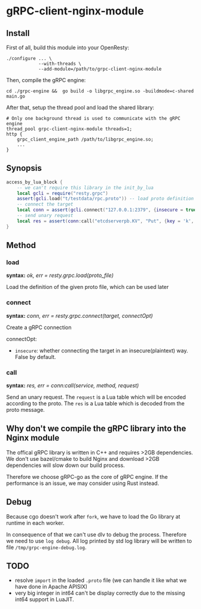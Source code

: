 # gRPC-client-nginx-module

## Install

First of all, build this module into your OpenResty:

```shell
./configure ... \
            --with-threads \
            --add-module=/path/to/grpc-client-nginx-module
```

Then, compile the gRPC engine:

```shell
cd ./grpc-engine &&  go build -o libgrpc_engine.so -buildmode=c-shared main.go
```

After that, setup the thread pool and load the shared library:

```nginx
# Only one background thread is used to communicate with the gRPC engine
thread_pool grpc-client-nginx-module threads=1;
http {
    grpc_client_engine_path /path/to/libgrpc_engine.so;
    ...
}
```

## Synopsis

```lua
access_by_lua_block {
    -- we can't require this library in the init_by_lua
    local gcli = require("resty.grpc")
    assert(gcli.load("t/testdata/rpc.proto")) -- load proto definition into the library
    -- connect the target
    local conn = assert(gcli.connect("127.0.0.1:2379", {insecure = true}))
    -- send unary request
    local res = assert(conn:call("etcdserverpb.KV", "Put", {key = 'k', value = 'v'}))
}
```

## Method

### load

**syntax:** *ok, err = resty.grpc.load(proto_file)*

Load the definition of the given proto file, which can be used later

### connect

**syntax:** *conn, err = resty.grpc.connect(target, connectOpt)*

Create a gRPC connection

connectOpt:

* `insecure`: whether connecting the target in an insecure(plaintext) way.
False by default.

### call

**syntax:** *res, err = conn:call(service, method, request)*

Send an unary request.
The `request` is a Lua table which will be encoded according to the proto.
The `res` is a Lua table which is decoded from the proto message.

## Why don't we compile the gRPC library into the Nginx module

The offical gRPC library is written in C++ and requires >2GB dependencies.
We don't use bazel/cmake to build Nginx and download >2GB dependencies will
slow down our build process.

Therefore we choose gRPC-go as the core of gRPC engine. If the performance is
an issue, we may consider using Rust instead.

## Debug

Because cgo doesn't work after `fork`, we have to load the Go library at runtime
in each worker.

In consequence of that we can't use dlv to debug the process. Therefore we need
to use `log debug`. All log printed by std log library will be written to file
`/tmp/grpc-engine-debug.log`.

## TODO

* resolve `import` in the loaded `.proto` file
(we can handle it like what we have done in Apache APISIX)
* very big integer in int64 can't be display correctly due to the missing int64
support in LuaJIT.
